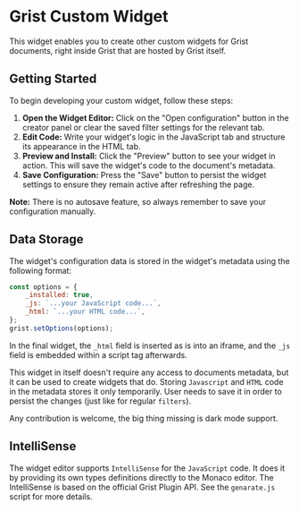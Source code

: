 # Grist Custom Widget

This widget enables you to create other custom widgets for Grist documents, right inside Grist that are hosted by Grist itself.

## Getting Started

To begin developing your custom widget, follow these steps:

1. **Open the Widget Editor:** Click on the "Open configuration" button in the creator panel or clear the saved filter settings for the relevant tab.
2. **Edit Code:** Write your widget's logic in the JavaScript tab and structure its appearance in the HTML tab.
3. **Preview and Install:** Click the "Preview" button to see your widget in action. This will save the widget's code to the document's metadata.
4. **Save Configuration:** Press the "Save" button to persist the widget settings to ensure they remain active after refreshing the page.

**Note:** There is no autosave feature, so always remember to save your configuration manually.

## Data Storage

The widget's configuration data is stored in the widget's metadata using the following format:

```javascript
const options = {
    _installed: true,
    _js: `...your JavaScript code...`,
    _html: `...your HTML code...`,
};
grist.setOptions(options);
```

In the final widget, the <code>_html</code> field is inserted as is into an iframe, and the <code>_js</code> field is embedded within a script tag afterwards.

This widget in itself doesn't require any access to documents metadata, but it can be used to create widgets that do. Storing <code>Javascript</code> and <code>HTML</code> code in the metadata stores it only temporarily. User needs to save it in order to persist the changes (just like for regular <code>filters</code>).

Any contribution is welcome, the big thing missing is dark mode support.
        

## IntelliSense

The widget editor supports `IntelliSense` for the `JavaScript` code. It does it by providing its own types definitions directly to the Monaco editor. The IntelliSense is based on the official Grist Plugin API. See the `genarate.js` script for more details.
